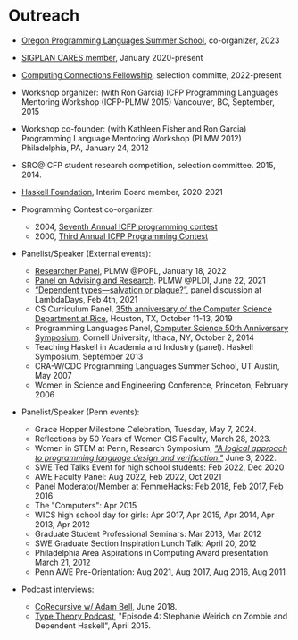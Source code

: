 Outreach
=======

+ [Oregon Programming Languages Summer School](https://www.cs.uoregon.edu/research/summerschool/summer22/), co-organizer, 2023

+ [SIGPLAN CARES member](https://www.sigplan.org/Cares/), January 2020-present

+ [Computing Connections Fellowship](https://computingconnections.org/), selection committe, 2022-present

+ Workshop organizer: (with Ron Garcia)
  ICFP Programming Languages Mentoring Workshop (ICFP-PLMW 2015)
  Vancouver, BC, September, 2015

+ Workshop co-founder: (with Kathleen Fisher and Ron Garcia)
  Programming Language Mentoring Workshop (PLMW 2012)
  Philadelphia, PA, January 24, 2012

+ SRC@ICFP student research competition, selection committee.  2015, 2014.

+ [Haskell Foundation](https://haskell.foundation/), Interim Board member, 2020-2021

+ Programming Contest co-organizer:
    - 2004, [Seventh Annual ICFP programming contest](http://www.cis.upenn.edu/proj/plclub/contest/)
    - 2000, [Third Annual ICFP Programming Contest](http://www.cs.cornell.edu/icfp/)

+ Panelist/Speaker (External events):
    - [Researcher Panel](https://popl22.sigplan.org/details/PLMW-2022-papers/8/Panel-live-only-no-recording-), PLMW @POPL, January 18, 2022
    - [Panel on Advising and Research](https://pldi21.sigplan.org/details/PLMW-PLDI-2021/7/Panel-on-Advising-and-Research). PLMW @PLDI, June 22, 2021
    - [“Dependent types—salvation or plague?”](https://www.lambdadays.org/lambdadays2021?utm_source=ESL&utm_medium=email&utm_campaign=CBV+America+2021#free-meetup), panel discussion at LambdaDays, Feb 4th, 2021
    - CS Curriculum Panel, [35th anniversary of the Computer Science Department at Rice](http://cs35.rice.edu/), Houston, TX, October 11-13, 2019
    - Programming Languages Panel, [Computer Science 50th Anniversary Symposium](http://www.cs.cornell.edu/events/50years/schedule), 
	  Cornell University, Ithaca, NY, October 2, 2014
    - Teaching Haskell in Academia and Industry (panel). Haskell Symposium, September 2013
    - CRA-W/CDC Programming Languages Summer School, UT Austin, May 2007
    - Women in Science and Engineering Conference, Princeton, February 2006

+ Panelist/Speaker (Penn events):
    - Grace Hopper Milestone Celebration, Tuesday, May 7, 2024.
    - Reflections by 50 Years of Women CIS Faculty, March 28, 2023.
    - Women in STEM at Penn, Research Symposium, [*"A logical approach to programming language design and verification."*](talks/women-in-stem-2022.pdf) June 3, 2022.
    - SWE Ted Talks Event for high school students: Feb 2022, Dec 2020
    - AWE Faculty Panel: Aug 2022, Feb 2022, Oct 2021
    - Panel Moderator/Member at FemmeHacks: Feb 2018, Feb 2017, Feb 2016
    - The "Computers": Apr 2015
    - WICS high school day for girls: Apr 2017, Apr 2015, Apr 2014,
      Apr 2013, Apr 2012
    - Graduate Student Professional Seminars: Mar 2013, Mar 2012
    - SWE Graduate Section Inspiration Lunch Talk: April 20, 2012
    - Philadelphia Area Aspirations in Computing Award presentation: March 21, 2012
    - Penn AWE Pre-Orientation: Aug 2021, Aug 2017, Aug 2016, Aug 2011

+ Podcast interviews:
    - [CoRecursive w/ Adam Bell](https://corecursive.com/015-dependant-types-in-haskell-with-stephanie-weirich/), June 2018.
    - [Type Theory Podcast](http://typetheorypodcast.com/2015/04/episode-4-stephanie-weirich-on-zombie-and-dependent-haskell/), "Episode 4: Stephanie Weirich on Zombie and Dependent Haskell", April 2015.
